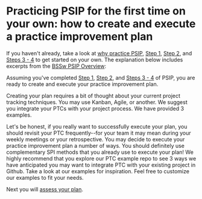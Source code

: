 # Practicing PSIP for the first time on your own: how to create and execute a practice improvement plan

If you haven't already, take a look at [why practice PSIP](/practice-guides/pages/why_practice_PSIP.html), [Step 1](/practice-guides/pages/how_to_start.html), [Step 2](/practice-guides/pages/how_to_set_goals.html), and [Steps 3 - 4](/practice-guides/pages/how_to_create_ptc.html) to get started on your own. The explanation below includes excerpts from the [BSSw PSIP Overview](https://github.com/betterscientificsoftware/PSIP-Tools/blob/master/PSIP-Overview.md):

Assuming you've completed [Step 1](/practice-guides/pages/how_to_start.html), [Step 2](/practice-guides/pages/how_to_set_goals.html), and [Steps 3 - 4](/practice-guides/pages/how_to_create_ptc.html) of PSIP, you are ready to create and execute your practice improvement plan.

Creating your plan requires a bit of thought about your current project tracking techniques. You may use Kanban, Agile, or another. We suggest you integrate your PTCs with your project process. We have provided 3 examples.

Let's be honest, if you really want to successfully execute your plan, you should revisit your PTC frequently--for your team it may mean during your weekly meetings or your retrospective. You may decide to execute your practice improvement plan a number of ways. 
 You should definitely use complementary SPI methods that you already use to execute your plan! We highly recommend that you explore our PTC example repo to see 3 ways we have anticipated you may want to integrate PTC with your existing project in Github. Take a look at our examples for inspiration. Feel free to customize our examples to fit your needs.
 
 Next you will [assess your plan](/practice-guides/pages/how_to_assess_progress.html).
